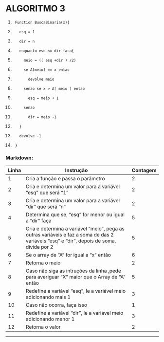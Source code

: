 # ALGORITMO 3

1.      Function BuscaBinaria(x){
1.        esq = 1 
1.        dir = n
1.        enquanto esq <= dir faca{
1.          meio = (( esq +dir ) /2) 
1.          se A[meio] == x entao 
1.            devolve meio 
1.          senao se x > A[ meio ] entao 
1.            esq = meio + 1 
1.          senao 
1.            dir = meio -1 
1.        }
1.        devolve -1
1.      }

### Markdown:

| Linha | Instrução | Contagem |
|-------|-----------|----------|
| 1 | Cria a função e passa o parâmetro | 2 |
| 2 | Cria e determina um valor para a variável “esq” que será “1” | 2 |
| 3 | Cria e determina um valor para a variável “dir” que será “n” | 2 |
| 4 | Determina que se, “esq” for menor ou igual a “dir” faça | 5 |
| 5 | Cria e determina a variável “meio”, pega as outras variáveis e faz a  soma de das 2 variáveis “esq” e  “dir”, depois de soma, divide por 2 | 5 | 
| 6 | Se o array de “A” for igual a “x” então | 6 |
| 7 | Retorna o meio | 2 |
| 8 | Caso não siga as intruções da linha  ,pede para averiguar “X” maior que o Array de “A” então | 5 |
| 9 | Redefine a variável “esq”, le a variável meio adicionando mais 1 | 3 |
| 10 | Caso não ocorra, faça isso | 1 |
| 11 | Redefine a variável “dir”, le a variável meio adicionando menor 1 | 3 |
| 12 | Retorna o valor | 2 |

***
